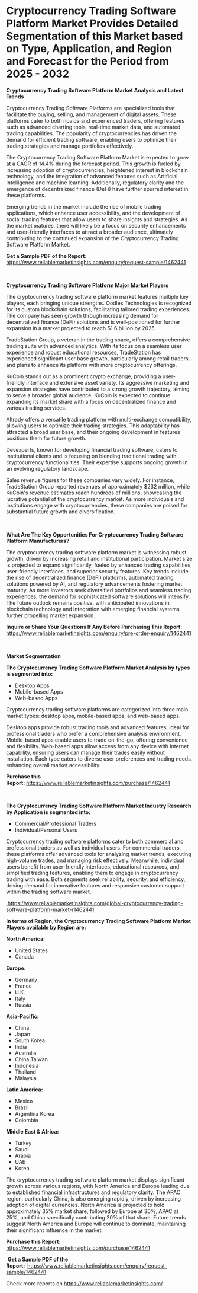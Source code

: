 <p><h1>Cryptocurrency Trading Software Platform Market Provides Detailed Segmentation of this Market based on Type, Application, and Region and Forecast for the Period from 2025 - 2032</h1></p><p><strong>Cryptocurrency Trading Software Platform Market Analysis and Latest Trends</strong></p>
<p><p>Cryptocurrency Trading Software Platforms are specialized tools that facilitate the buying, selling, and management of digital assets. These platforms cater to both novice and experienced traders, offering features such as advanced charting tools, real-time market data, and automated trading capabilities. The popularity of cryptocurrencies has driven the demand for efficient trading software, enabling users to optimize their trading strategies and manage portfolios effectively.</p><p>The Cryptocurrency Trading Software Platform Market is expected to grow at a CAGR of 14.4% during the forecast period. This growth is fueled by increasing adoption of cryptocurrencies, heightened interest in blockchain technology, and the integration of advanced features such as Artificial Intelligence and machine learning. Additionally, regulatory clarity and the emergence of decentralized finance (DeFi) have further spurred interest in these platforms. </p><p>Emerging trends in the market include the rise of mobile trading applications, which enhance user accessibility, and the development of social trading features that allow users to share insights and strategies. As the market matures, there will likely be a focus on security enhancements and user-friendly interfaces to attract a broader audience, ultimately contributing to the continued expansion of the Cryptocurrency Trading Software Platform Market.</p></p>
<p><strong>Get a Sample PDF of the Report:&nbsp;</strong> <a href="https://www.reliablemarketinsights.com/enquiry/request-sample/1462441?utm_campaign=3065&utm_medium=2&utm_source=Github&utm_content=ia&utm_term=11032025&utm_id=cryptocurrency-trading-software-platform">https://www.reliablemarketinsights.com/enquiry/request-sample/1462441</a></p>
<p>&nbsp;</p>
<p><strong>Cryptocurrency Trading Software Platform Major Market Players</strong></p>
<p><p>The cryptocurrency trading software platform market features multiple key players, each bringing unique strengths. Oodles Technologies is recognized for its custom blockchain solutions, facilitating tailored trading experiences. The company has seen growth through increasing demand for decentralized finance (DeFi) solutions and is well-positioned for further expansion in a market projected to reach $1.6 billion by 2025.</p><p>TradeStation Group, a veteran in the trading space, offers a comprehensive trading suite with advanced analytics. With its focus on a seamless user experience and robust educational resources, TradeStation has experienced significant user base growth, particularly among retail traders, and plans to enhance its platform with more cryptocurrency offerings.</p><p>KuCoin stands out as a prominent crypto exchange, providing a user-friendly interface and extensive asset variety. Its aggressive marketing and expansion strategies have contributed to a strong growth trajectory, aiming to serve a broader global audience. KuCoin is expected to continue expanding its market share with a focus on decentralized finance and various trading services.</p><p>Altrady offers a versatile trading platform with multi-exchange compatibility, allowing users to optimize their trading strategies. This adaptability has attracted a broad user base, and their ongoing development in features positions them for future growth.</p><p>Devexperts, known for developing financial trading software, caters to institutional clients and is focusing on blending traditional trading with cryptocurrency functionalities. Their expertise supports ongoing growth in an evolving regulatory landscape.</p><p>Sales revenue figures for these companies vary widely. For instance, TradeStation Group reported revenues of approximately $232 million, while KuCoin's revenue estimates reach hundreds of millions, showcasing the lucrative potential of the cryptocurrency market. As more individuals and institutions engage with cryptocurrencies, these companies are poised for substantial future growth and diversification.</p></p>
<p>&nbsp;</p>
<p><strong>What Are The Key Opportunities For Cryptocurrency Trading Software Platform Manufacturers?</strong></p>
<p><p>The cryptocurrency trading software platform market is witnessing robust growth, driven by increasing retail and institutional participation. Market size is projected to expand significantly, fueled by enhanced trading capabilities, user-friendly interfaces, and superior security features. Key trends include the rise of decentralized finance (DeFi) platforms, automated trading solutions powered by AI, and regulatory advancements fostering market maturity. As more investors seek diversified portfolios and seamless trading experiences, the demand for sophisticated software solutions will intensify. The future outlook remains positive, with anticipated innovations in blockchain technology and integration with emerging financial systems further propelling market expansion.</p></p>
<p><strong>Inquire or Share Your Questions If Any Before Purchasing This Report:</strong> <a href="https://www.reliablemarketinsights.com/enquiry/pre-order-enquiry/1462441?utm_campaign=3065&utm_medium=2&utm_source=Github&utm_content=ia&utm_term=11032025&utm_id=cryptocurrency-trading-software-platform">https://www.reliablemarketinsights.com/enquiry/pre-order-enquiry/1462441</a></p>
<p>&nbsp;</p>
<p><strong>Market Segmentation</strong></p>
<p><strong>The Cryptocurrency Trading Software Platform Market Analysis by types is segmented into:</strong></p>
<p><ul><li>Desktop Apps</li><li>Mobile-based Apps</li><li>Web-based Apps</li></ul></p>
<p><p>Cryptocurrency trading software platforms are categorized into three main market types: desktop apps, mobile-based apps, and web-based apps. </p><p>Desktop apps provide robust trading tools and advanced features, ideal for professional traders who prefer a comprehensive analysis environment. Mobile-based apps enable users to trade on-the-go, offering convenience and flexibility. Web-based apps allow access from any device with internet capability, ensuring users can manage their trades easily without installation. Each type caters to diverse user preferences and trading needs, enhancing overall market accessibility.</p></p>
<p><strong>Purchase this Report:&nbsp;</strong><a href="https://www.reliablemarketinsights.com/purchase/1462441?utm_campaign=3065&utm_medium=2&utm_source=Github&utm_content=ia&utm_term=11032025&utm_id=cryptocurrency-trading-software-platform">https://www.reliablemarketinsights.com/purchase/1462441</a></p>
<p>&nbsp;</p>
<p><strong>The Cryptocurrency Trading Software Platform Market Industry Research by Application is segmented into:</strong></p>
<p><ul><li>Commercial/Professional Traders</li><li>Individual/Personal Users</li></ul></p>
<p><p>Cryptocurrency trading software platforms cater to both commercial and professional traders as well as individual users. For commercial traders, these platforms offer advanced tools for analyzing market trends, executing high-volume trades, and managing risk effectively. Meanwhile, individual users benefit from user-friendly interfaces, educational resources, and simplified trading features, enabling them to engage in cryptocurrency trading with ease. Both segments seek reliability, security, and efficiency, driving demand for innovative features and responsive customer support within the trading software market.</p></p>
<p><a href="https://www.reliablemarketinsights.com/global-cryptocurrency-trading-software-platform-market-r1462441?utm_campaign=3065&utm_medium=2&utm_source=Github&utm_content=ia&utm_term=11032025&utm_id=cryptocurrency-trading-software-platform">&nbsp;https://www.reliablemarketinsights.com/global-cryptocurrency-trading-software-platform-market-r1462441</a></p>
<p><strong>In terms of Region, the Cryptocurrency Trading Software Platform Market Players available by Region are:</strong></p>
<p>
    <p> <strong> North America: </strong>
        <ul>
            <li>United States</li>
            <li>Canada</li>
        </ul>
        </p> 
    <p> <strong> Europe: </strong>
        <ul>
            <li>Germany</li>
            <li>France</li>
            <li>U.K.</li>
            <li>Italy</li>
            <li>Russia</li>
        </ul>
        </p> 
    <p> <strong> Asia-Pacific: </strong>
        <ul>
            <li>China</li>
            <li>Japan</li>
            <li>South Korea</li>
            <li>India</li>
            <li>Australia</li>
            <li>China Taiwan</li>
            <li>Indonesia</li>
            <li>Thailand</li>
            <li>Malaysia</li>
        </ul>
        </p> 
    <p> <strong> Latin America: </strong>
        <ul>
            <li>Mexico</li>
            <li>Brazil</li>
            <li>Argentina Korea</li>
            <li>Colombia</li>
        </ul>
        </p> 
    <p> <strong> Middle East & Africa: </strong>
        <ul>
            <li>Turkey</li>
            <li>Saudi</li>
            <li>Arabia</li>
            <li>UAE</li>
            <li>Korea</li>
        </ul>
    </p>
    </p>
<p><p>The cryptocurrency trading software platform market displays significant growth across various regions, with North America and Europe leading due to established financial infrastructures and regulatory clarity. The APAC region, particularly China, is also emerging rapidly, driven by increasing adoption of digital currencies. North America is projected to hold approximately 35% market share, followed by Europe at 30%, APAC at 25%, and China specifically contributing 20% of that share. Future trends suggest North America and Europe will continue to dominate, maintaining their significant influence in the market.</p></p>
<p><strong>Purchase this Report: </strong><a href="https://www.reliablemarketinsights.com/purchase/1462441?utm_campaign=3065&utm_medium=2&utm_source=Github&utm_content=ia&utm_term=11032025&utm_id=cryptocurrency-trading-software-platform">https://www.reliablemarketinsights.com/purchase/1462441</a></p>
<p>&nbsp;<strong>Get a Sample PDF of the Report:&nbsp;&nbsp;</strong><a href="https://www.reliablemarketinsights.com/enquiry/request-sample/1462441?utm_campaign=3065&utm_medium=2&utm_source=Github&utm_content=ia&utm_term=11032025&utm_id=cryptocurrency-trading-software-platform">https://www.reliablemarketinsights.com/enquiry/request-sample/1462441</a></p>
<p><strong></strong></p>
<p>Check more reports on <a href="https://www.reliablemarketinsights.com/?utm_campaign=3065&utm_medium=2&utm_source=Github&utm_content=ia&utm_term=11032025&utm_id=cryptocurrency-trading-software-platform">https://www.reliablemarketinsights.com/</a></p>